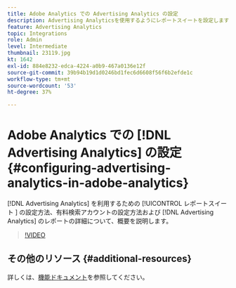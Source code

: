 ```yaml
---
title: Adobe Analytics での Advertising Analytics の設定
description: Advertising Analyticsを使用するようにレポートスイートを設定します。
feature: Advertising Analytics
topic: Integrations
role: Admin
level: Intermediate
thumbnail: 23119.jpg
kt: 1642
exl-id: 884e8232-edca-4224-a0b9-467a0136e12f
source-git-commit: 39b94b19d1d0246bd1fec6d6608f56f6b2efde1c
workflow-type: tm+mt
source-wordcount: '53'
ht-degree: 37%

---
```


# Adobe Analytics での [!DNL Advertising Analytics] の設定 {#configuring-advertising-analytics-in-adobe-analytics}

[!DNL Advertising Analytics] を利用するための [!UICONTROL &#x200B; レポートスイート &#x200B;] の設定方法、有料検索アカウントの設定方法および [!DNL Advertising Analytics] のレポートの詳細について、概要を説明します。

>[!VIDEO](https://video.tv.adobe.com/v/38422/?quality=12&learn=on&captions=jpn)

## その他のリソース {#additional-resources}

詳しくは、[機能ドキュメント](https://experienceleague.adobe.com/docs/analytics/integration/advertising-analytics/overview.html?lang=ja)を参照してください。
